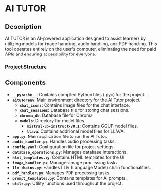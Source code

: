 # AI TUTOR

## Description
AI TUTOR is an AI-powered application designed to assist learners by utilizing models for image handling, audio handling, and PDF handling. This tool operates entirely on the user's computer, eliminating the need for paid APIs and ensuring accessibility for everyone.

### Project Structure

## Components

- **`__pycache__`**: Contains compiled Python files (.pyc) for the project.
- **`aitutorenv`**: Main environment directory for the AI Tutor project.
  - **`chat_icons`**: Contains image files for the chat interface.
  - **`chat_sessions`**: Database file for storing chat sessions.
  - **`chroma_db`**: Database file for Chroma.
  - **`models`**: Directory for model files.
    - **`mistral-7b-instruct-v0.1`**: Contains GGUF model files.
    - **`llava`**: Contains additional model files for LLAVA.
- **`app.py`**: Main application file to run the AI Tutor.
- **`audio_handler.py`**: Handles audio processing tasks.
- **`config.yaml`**: Configuration file for project settings.
- **`database_operations.py`**: Manages database interactions.
- **`html_templates.py`**: Contains HTML templates for the UI.
- **`image_handler.py`**: Manages image processing tasks.
- **`llm_chains.py`**: Handles LLM (Language Model) chain functionalities.
- **`pdf_handler.py`**: Manages PDF processing tasks.
- **`prompt_templates.py`**: Contains templates for AI prompts.
- **`utils.py`**: Utility functions used throughout the project.
